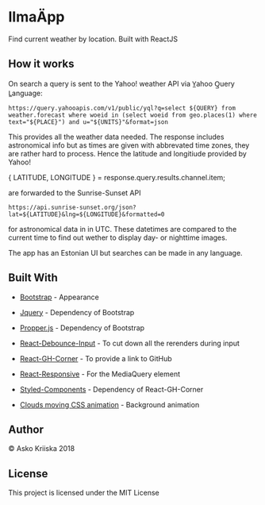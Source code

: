 # IlmaÄpp

Find current weather by location. Built with ReactJS

## How it works

On search a query is sent to the Yahoo! weather API via Y̲ahoo Q̲uery L̲anguage:

`https://query.yahooapis.com/v1/public/yql?q=select ${QUERY} from weather.forecast where woeid in (select woeid from geo.places(1) where text="${PLACE}") and u="${UNITS}"&format=json`

This provides all the weather data needed. The response includes astronomical info but as times are given with abbrevated time zones, they are rather hard to process. Hence the latitude and longitiude provided by Yahoo!

{ LATITUDE, LONGITUDE } = response.query.results.channel.item;

are forwarded to the Sunrise-Sunset API

`https://api.sunrise-sunset.org/json?lat=${LATITUDE}&lng=${LONGITUDE}&formatted=0`

for astronomical data in in UTC. These datetimes are compared to the current time to find out wether to display day- or nighttime images.

The app has an Estonian UI but searches can be made in any language.

## Built With

- [Bootstrap](https://www.npmjs.com/package/bootstrap/) - Appearance
- [Jquery](https://www.npmjs.com/package/jquery) - Dependency of Bootstrap
- [Propper.js](https://www.npmjs.com/package/propper.js) - Dependency of Bootstrap
- [React-Debounce-Input](https://www.npmjs.com/package/react-debounce-input/) - To cut down all the rerenders during input
- [React-GH-Corner](https://www.npmjs.com/package/react-gh-corner) - To provide a link to GitHub
- [React-Responsive](https://www.npmjs.com/package/react-responsive) - For the MediaQuery element
- [Styled-Components](https://www.npmjs.com/package/styled-components) - Dependency of React-GH-Corner

- [Clouds moving CSS animation](https://codepen.io/antonioescudero/pen/zrxGve) - Background animation

## Author

© Asko Kriiska 2018

## License

This project is licensed under the MIT License
